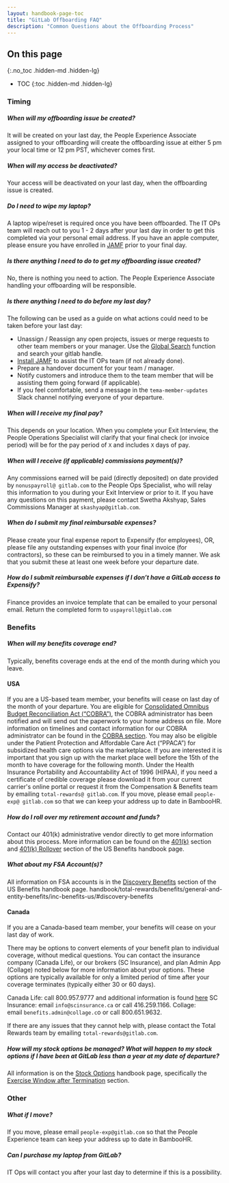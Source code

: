 ```yaml
---
layout: handbook-page-toc
title: "GitLab Offboarding FAQ"
description: "Common Questions about the Offboarding Process"
---
```


## On this page
{:.no_toc .hidden-md .hidden-lg}

- TOC
{:toc .hidden-md .hidden-lg}

### Timing

##### When will my offboarding issue be created?

It will be created on your last day, the People Experience Associate assigned to your offboarding will create the offboarding issue at either 5 pm your local time or 12 pm PST, whichever comes first. 

##### When will my access be deactivated? 

Your access will be deactivated on your last day, when the offboarding issue is created. 

##### Do I need to wipe my laptop?

A laptop wipe/reset is required once you have been offboarded. The IT OPs team will reach out to you 1 - 2 days after your last day in order to get this completed via your personal email address. If you have an apple computer, please ensure you have enrolled in [JAMF](https://about.gitlab.com/handbook/business-ops/team-member-enablement/onboarding-access-requests/endpoint-management/#enrolling-in-jamf) prior to your final day. 

##### Is there anything I need to do to get my offboarding issue created?

No, there is nothing you need to action. The People Experience Associate handling your offboarding will be responsible. 

##### Is there anything I need to do before my last day?

The following can be used as a guide on what actions could need to be taken before your last day:

- Unassign / Reassign any open projects, issues or merge requests to other team members or your manager. Use the [Global Search](https://docs.google.com/spreadsheets/d/1kVpBWDgxEp3zLyurE5Q9zpeDrGjWcDB7wb11uBl89ZQ/edit#gid=0) function and search your gitlab handle. 
- [Install JAMF](https://about.gitlab.com/handbook/business-ops/team-member-enablement/onboarding-access-requests/endpoint-management/#installing-jamf) to assist the IT OPs team (if not already done).
- Prepare a handover document for your team / manager. 
- Notify customers and introduce them to the team member that will be assisting them going forward (if applicable). 
- If you feel comfortable, send a message in the `tema-member-updates` Slack channel notifying everyone of your departure. 

##### When will I receive my final pay?

This depends on your location. When you complete your Exit Interview, the People Operations Specialist will clarify that your final check (or invoice period) will be for the pay period of `X` and includes `X` days of pay.

##### When will I receive (if applicable) commissions payment(s)?

Any commissions earned will be paid (directly deposited) on date provided by `nonuspayroll@ gitlab.com` to the People Ops Specialist, who will relay this information to you during your Exit Interview or prior to it. If you have any questions on this payment, please contact Swetha Akshyap, Sales Commissions Manager at `skashyap@gitlab.com`.

##### When do I submit my final reimbursable expenses?

Please create your final expense report to Expensify (for employees), OR, please file any outstanding expenses with your final invoice (for contractors), so these can be reimbursed to you in a timely manner. We ask that you submit these at least one week before your departure date.

##### How do I submit reimbursable expenses if I don’t have a GitLab access to Expensify?

Finance provides an invoice template that can be emailed to your personal email. Return the completed form to `uspayroll@gitlab.com`

### Benefits

##### When will my benefits coverage end?

Typically, benefits coverage ends at the end of the month during which you leave.

#### USA

If you are a US-based team member, your benefits will cease on last day of the month of your departure. You are eligible for [Consolidated Omnibus Budget Reconciliation Act (“COBRA”)](https://www.dol.gov/sites/dolgov/files/ebsa/about-ebsa/our-activities/resource-center/faqs/cobra-continuation-health-coverage-consumer.pdf), the COBRA administrator has been notified and will send out the paperwork to your home address on file. More information on timelines and contact information for our COBRA administrator can be found in the [COBRA section](/handbook/total-rewards/benefits/general-and-entity-benefits/inc-benefits-us/#cobra).  You may also be eligible under the Patient Protection and Affordable Care Act (“PPACA”) for subsidized health care options via the marketplace. If you are interested it is important that you sign up with the market place well before the 15th of the month to have coverage for the following month. Under the Health Insurance Portability and Accountability Act of 1996 (HIPAA), if you need a certificate of credible coverage please download it from your current carrier's online portal or request it from the Compensation & Benefits team by emailing `total-rewards@ gitlab.com`. If you move, please email `people-exp@ gitlab.com` so that we can keep your address up to date in BambooHR.

##### How do I roll over my retirement account and funds?

Contact our 401(k) administrative vendor directly to get more information about this process. More information can be found on the [401(k)](/handbook/total-rewards/benefits/general-and-entity-benefits/inc-benefits-us/#401k-plan) section and [401(k) Rollover](/handbook/total-rewards/benefits/general-and-entity-benefits/inc-benefits-us/#401k-rollover) section of the US Benefits handbook page.

##### What about my FSA Account(s)?

All information on FSA accounts is in the [Discovery Benefits](/handbook/total-rewards/benefits/general-and-entity-benefits/inc-benefits-us/#discovery-health-savings-accounts-and-flexible-spending-accounts) section of the US Benefits handbook page.
handbook/total-rewards/benefits/general-and-entity-benefits/inc-benefits-us/#discovery-benefits

#### Canada

If you are a Canada-based team member, your benefits will cease on your last day of work.

There may be options to convert elements of your benefit plan to individual coverage, without medical questions. You can contact the insurance company (Canada Life), or our brokers (SC Insurance), and plan Admin App (Collage) noted below for more information about your options. These options are typically available for only a limited period of time after your coverage terminates (typically either 30 or 60 days).

Canada Life: call 800.957.9777 and additional information is found [here](https://www.greatwestlife.com/common/contact/phone-directory.html)
SC Insurance: email `info@scinsurance.ca` or call 416.259.1166.
Collage: email `benefits.admin@collage.c`o or call 800.651.9632.

If there are any issues that they cannot help with, please contact the Total Rewards team by emailing `total-rewards@gitlab.com`.

##### How will my stock options be managed? What will happen to my stock options if I have been at GitLab less than a year at my date of departure? 


All information is on the [Stock Options](/handbook/stock-options/) handbook page, specifically the [Exercise Window after Termination](/handbook/stock-options/#exercise-window-after-termination) section.

### Other

##### What if I move?

If you move, please email `people-exp@gitlab.com` so that the People Experience team can keep your address up to date in BambooHR.

##### Can I purchase my laptop from GitLab?

IT Ops will contact you after your last day to determine if this is a possibility.
